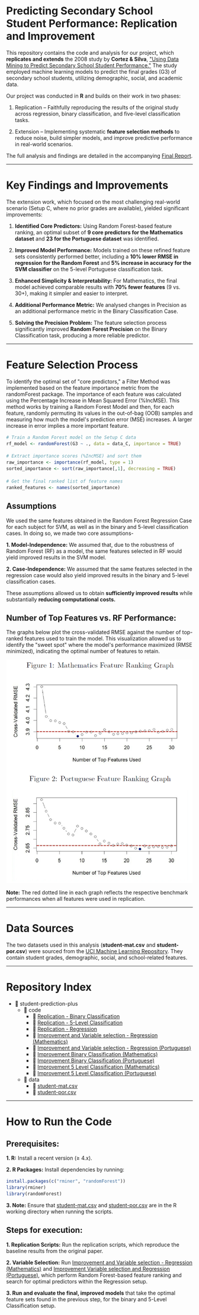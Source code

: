 # Predicting Secondary School Student Performance: Replication and Improvement
This repository contains the code and analysis for our project, which **replicates and extends** the 2008 study by **Cortez & Silva**, ["Using Data Mining to Predict Secondary School Student Performance."](https://www.researchgate.net/publication/228780408_Using_data_mining_to_predict_secondary_school_student_performance) The study employed machine learning models to predict the final grades (G3) of secondary school students, utilizing demographic, social, and academic data.

Our project was conducted in **R** and builds on their work in two phases:

1. Replication – Faithfully reproducing the results of the original study across regression, binary classification, and five-level classification tasks.

2. Extension – Implementing systematic **feature selection methods** to reduce noise, build simpler models, and improve predictive performance in real-world scenarios.

The full analysis and findings are detailed in the accompanying [Final Report](Final_Report.pdf).


-------------------------------------------------------------------------------------------------------

# Key Findings and Improvements
The extension work, which focused on the most challenging real-world scenario (Setup C, where no prior grades are available), yielded significant improvements:

1. **Identified Core Predictors:** Using Random Forest-based feature ranking, an optimal subset of **9 core predictors for the Mathematics dataset** and **23 for the Portuguese dataset** was identified.
   
2. **Improved Model Performance:** Models trained on these refined feature sets consistently performed better, including a **10% lower RMSE in regression for the Random Forest** and **5% increase in accuracy for the SVM classifier** on the 5-level Portuguese classification task.
   
3. **Enhanced Simplicity & Interpretability:** For Mathematics, the final model achieved comparable results with **70% fewer features** (9 vs. 30+), making it simpler and easier to interpret.

4. **Additional Performance Metric:** We analysed changes in Precision as an additional performance metric in the Binary Classification Case.
   
6. **Solving the Precision Problem:** The feature selection process significantly improved **Random Forest Precision** on the Binary Classification task, producing a more reliable predictor.

-------------------------------------------------------------------------------------------------------------------------------------------

# Feature Selection Process

To identify the optimal set of "core predictors," a Filter Method was implemented based on the feature importance metric from the randomForest package. The importance of each feature was calculated using the Percentage Increase in Mean Squared Error (%IncMSE). This method works by training a Random Forest Model and then, for each feature, randomly permuting its values in the out-of-bag (OOB) samples and measuring how much the model's prediction error (MSE) increases. A larger increase in error implies a more important feature.

```r
# Train a Random Forest model on the Setup C data
rf_model <- randomForest(G3 ~ ., data = data_C, importance = TRUE)

# Extract importance scores (%IncMSE) and sort them
raw_importance <- importance(rf_model, type = 1)
sorted_importance <- sort(raw_importance[,1], decreasing = TRUE)

# Get the final ranked list of feature names
ranked_features <- names(sorted_importance)

```

## Assumptions

We used the same features obtained in the Random Forest Regression Case for each subject for SVM, as well as in the binary and 5-level classification cases. In doing so, we made two core assumptions-

**1. Model-Independence:** We assumed that, due to the robustness of Random Forest (RF) as a model, the same features selected in RF would yield improved results in the SVM model.

**2. Case-Independence:** We assumed that the same features selected in the regression case would also yield improved results in the binary and 5-level classification cases.

These assumptions allowed us to obtain **sufficiently improved results** while substantially **reducing computational costs.**

## Number of Top Features vs. RF Performance:

The graphs below plot the cross-validated RMSE against the number of top-ranked features used to train the model. This visualization allowed us to identify the "sweet spot" where the model's performance maximized (RMSE minimized), indicating the optimal number of features to retain.

![Top Features vs. RF Performance Graph](top_features_graph.png)

**Note:** The red dotted line in each graph reflects the respective benchmark performances when all features were used in replication.

----------------------------------------------------------------------------------------------------------------------------------

# Data Sources

The two datasets used in this analysis (**student-mat.csv** and **student-por.csv**) were sourced from the [UCI Machine Learning Repository](https://archive.ics.uci.edu/dataset/320/student+performance). They contain student grades, demographic, social, and school-related features.

-----------------------------------------------------------------------------------------------------------------------------------

# Repository Index

- 📂 student-prediction-plus
  - 📂 code
    - 📄 [Replication - Binary Classification](code/Replication_Binary_Classification.R)
    - 📄 [Replication - 5-Level Classification](code/Replication_5-Level_Classification.R)
    - 📄 [Replication - Regression](code/Replication_Regression.R)
    - 📄 [Improvement and Variable selection - Regression (Mathematics)](code/Improvement_Regression_and_Variable_Selection_Mathematics.R)
    - 📄 [Improvement and Variable selection - Regression (Portuguese)](code/Improvement_Regression_and_Variable_Selection_Portugese.R)
    - 📄 [Improvement Binary Classification (Mathematics)](code/Improvement_Binary_Classification_Mathematics.R)
    - 📄 [Improvement Binary Classification (Portuguese)](code/Improvement_Binary_Classification_Portugese.R)
    - 📄 [Improvement 5 Level Classification (Mathematics)](code/Improvement_5-Level_Classification_Mathematics.R)
    - 📄 [Improvement 5 Level Classification (Portuguese)](code/Improvement_5-Level_Classification_Portugese.R)
  - 📂 data
    - 📄 [student-mat.csv](data/student-mat.csv)
    - 📄 [student-por.csv](data/student-por.csv)
   
--------------------------------------------------------------------------------------------------------------------------------------------

# How to Run the Code

## Prerequisites:

**1. R:** Install a recent version (≥ 4.x).

**2. R Packages:** Install dependencies by running:

```r
install.packages(c("rminer", "randomForest"))
library(rminer)
library(randomForest)

```
**3. Note:** Ensure that [student-mat.csv](data/student-mat.csv) and [student-por.csv](data/student-por.csv) are in the R working directory when running the scripts.

## Steps for execution:

**1. Replication Scripts:** Run the replication scripts, which reproduce the baseline results from the original paper.

**2. Variable Selection:** Run [Improvement and Variable selection - Regression (Mathematics)](code/Improvement_Regression_and_Variable_Selection_Mathematics.R) and [Improvement Variable selection and Regression (Portuguese)](code/Improvement_Regression_and_Variable_Selection_Portugese.R), which perform Random Forest-based feature ranking and search for optimal predictors within the Regression setup.

**3. Run and evaluate the final, improved models** that take the optimal feature sets found in the previous step, for the binary and 5-Level Classification setup.


      



